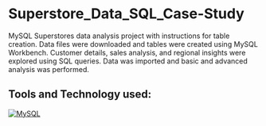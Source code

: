 # Superstore_Data_SQL_Case-Study
MySQL Superstores data analysis project with instructions for table creation. Data files were downloaded and tables were created using MySQL Workbench. Customer details, sales analysis, and regional insights were explored using SQL queries. Data was imported and basic and advanced analysis was performed.

## Tools and Technology used:
[![MySQL](https://img.shields.io/badge/MySQL-4479A1?style=for-the-badge&logo=mysql&logoColor=white)](https://www.mysql.com/)
